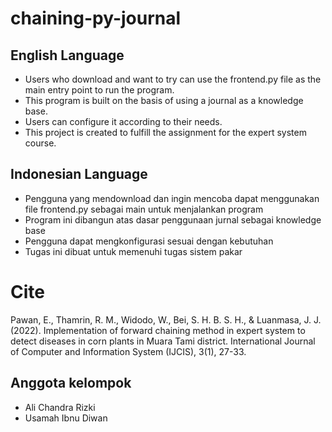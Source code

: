# chaining-py-journal

## English Language
* Users who download and want to try can use the frontend.py file as the main entry point to run the program.
* This program is built on the basis of using a journal as a knowledge base.
* Users can configure it according to their needs.
* This project is created to fulfill the assignment for the expert system course.

## Indonesian Language
* Pengguna yang mendownload dan ingin mencoba dapat menggunakan file frontend.py sebagai main untuk menjalankan program
* Program ini dibangun atas dasar penggunaan jurnal sebagai knowledge base
* Pengguna dapat mengkonfigurasi sesuai dengan kebutuhan
* Tugas ini dibuat untuk memenuhi tugas sistem pakar

# Cite
Pawan, E., Thamrin, R. M., Widodo, W., Bei, S. H. B. S. H., & Luanmasa, J. J. (2022). Implementation of forward chaining method in expert system to detect diseases in corn plants in Muara Tami district. International Journal of Computer and Information System (IJCIS), 3(1), 27-33.

## Anggota kelompok
* Ali Chandra Rizki
* Usamah Ibnu Diwan
